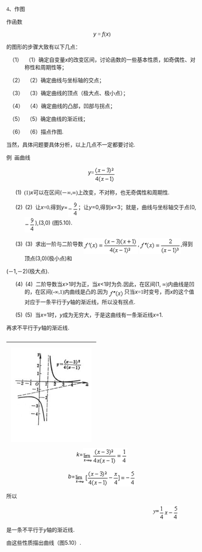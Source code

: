 <div class=Section1>
<p class=MsoNormal align=left style='text-align:left'><span lang=EN-US
style='font-family:宋体_GB2312'>4</span><span lang=ZH-CN style='font-family:宋体_GB2312'>、作图</span></p>
<p class=MsoNormal align=left style='text-align:left'><span lang=ZH-CN
style='font-family:宋体_GB2312'>作函数</span></p>
<p class=MsoNormal align=center style='text-align:center'><i><span lang=EN-US>y
</span></i><span lang=EN-US style='font-family:宋体_GB2312'>= </span><i><span
lang=EN-US>f</span></i><span lang=EN-US style='font-family:宋体_GB2312'>(</span><i><span
lang=EN-US>x</span></i><span lang=EN-US style='font-family:宋体_GB2312'>)</span></p>
<p class=MsoNormal align=left style='text-align:left'><span lang=ZH-CN
style='font-family:宋体_GB2312'>的图形的步骤大致有以下几点：</span></p>
<p class=MsoNormal align=left style='margin-left:36.0pt;text-align:left;
text-indent:-30.0pt'><span lang=EN-US>（1）<span style='font:7.0pt "Times New Roman"'>&nbsp;&nbsp;&nbsp;
</span></span><span lang=ZH-CN style='font-family:宋体_GB2312'>（</span><span
lang=EN-US>1</span><span lang=ZH-CN style='font-family:宋体_GB2312'>）确定自变量</span><i><span
lang=EN-US>x</span></i><span lang=ZH-CN style='font-family:宋体_GB2312'>的改变区间，讨论函数的一些基本性质，如奇偶性</span><span
lang=ZH-CN style='font-family:宋体_GB2312'>、</span><span lang=ZH-CN
style='font-family:宋体_GB2312'>对称性和周期性等；</span></p>
<p class=MsoNormal align=left style='margin-left:36.0pt;text-align:left;
text-indent:-30.0pt'><span lang=EN-US>（2）<span style='font:7.0pt "Times New Roman"'>&nbsp;&nbsp;&nbsp;
</span></span><span lang=ZH-CN style='font-family:宋体_GB2312'>（</span><span
lang=EN-US>2</span><span lang=ZH-CN style='font-family:宋体_GB2312'>）确定曲线与坐标轴的交点；</span></p>
<p class=MsoNormal align=left style='margin-left:36.0pt;text-align:left;
text-indent:-30.0pt'><span lang=EN-US>（3）<span style='font:7.0pt "Times New Roman"'>&nbsp;&nbsp;&nbsp;
</span></span><span lang=ZH-CN style='font-family:宋体_GB2312'>（</span><span
lang=EN-US>3</span><span lang=ZH-CN style='font-family:宋体_GB2312'>）确定曲线的顶点（极大点</span><span
lang=ZH-CN style='font-family:宋体_GB2312'>、极小点）；</span></p>
<p class=MsoNormal align=left style='margin-left:36.0pt;text-align:left;
text-indent:-30.0pt'><span lang=EN-US>（4）<span style='font:7.0pt "Times New Roman"'>&nbsp;&nbsp;&nbsp;
</span></span><span lang=ZH-CN style='font-family:宋体_GB2312'>（</span><span
lang=EN-US>4</span><span lang=ZH-CN style='font-family:宋体_GB2312'>）</span><span
lang=ZH-CN style='font-family:宋体_GB2312'>确定曲线的凸部，凹部与拐点；</span></p>
<p class=MsoNormal align=left style='margin-left:36.0pt;text-align:left;
text-indent:-30.0pt'><span lang=EN-US>（5）<span style='font:7.0pt "Times New Roman"'>&nbsp;&nbsp;&nbsp;
</span></span><span lang=ZH-CN style='font-family:宋体_GB2312'>（</span><span
lang=EN-US>5</span><span lang=ZH-CN style='font-family:宋体_GB2312'>）</span><span
lang=ZH-CN style='font-family:宋体_GB2312'>确定曲线的渐近线；</span></p>
<p class=MsoNormal align=left style='margin-left:36.0pt;text-align:left;
text-indent:-30.0pt'><span lang=EN-US>（6）<span style='font:7.0pt "Times New Roman"'>&nbsp;&nbsp;&nbsp;
</span></span><span lang=ZH-CN style='font-family:宋体_GB2312'>（</span><span
lang=EN-US>6</span><span lang=ZH-CN style='font-family:宋体_GB2312'>）</span><span
lang=ZH-CN style='font-family:宋体_GB2312'>描点作图</span><span lang=EN-US
style='font-family:宋体_GB2312'>.</span></p>
<p class=MsoNormal align=left style='text-align:left'><span lang=ZH-CN
style='font-family:宋体_GB2312'>当然，具体问题要具体分析，以上几点不一定都要讨论</span><span lang=EN-US
style='font-family:宋体_GB2312'>.</span></p>
<p class=MsoNormal align=left style='text-align:left'><span lang=ZH-CN
style='font-family:宋体_GB2312'>例</span><span lang=EN-US style='font-family:宋体_GB2312'>&nbsp;
</span><span lang=ZH-CN style='font-family:宋体_GB2312'>画曲线</span></p>
<p class=MsoNormal align=center style='text-align:center'><i><span lang=EN-US>y</span></i><span
lang=EN-US style='font-family:宋体_GB2312'>=</span><sub><span lang=EN-US
style='font-size:10.5pt;font-family:宋体_GB2312'><img width=57 height=44
src="res/17e9d95da129bdd93c34fb6cc6aaaa52_5496_files/image002.gif" u1:shapes="_x0000_i1025"
align=absmiddle></span></sub></p>
<p class=MsoNormal align=left style='margin-left:36.0pt;text-align:left;
text-indent:-18.0pt'><span lang=EN-US>(1)<span style='font:7.0pt "Times New Roman"'>&nbsp;&nbsp;
</span></span><span lang=EN-US style='font-family:宋体_GB2312'>(1)</span><i><span
lang=EN-US>x</span></i><span lang=ZH-CN style='font-family:宋体_GB2312'>可以在区间</span><span
lang=EN-US>(</span><span lang=ZH-CN style='font-family:宋体_GB2312'>－</span><span
lang=ZH-CN style='font-family:宋体_GB2312'>∞</span><span lang=EN-US
style='font-family:宋体_GB2312'>,</span><span lang=ZH-CN style='font-family:宋体_GB2312'>∞</span><span
lang=EN-US style='font-family:宋体_GB2312'>)</span><span lang=ZH-CN
style='font-family:宋体_GB2312'>上改变，不对称，也无奇偶性和周期性</span><span lang=EN-US
style='font-family:宋体_GB2312'>.</span></p>
<p class=MsoNormal align=left style='margin-left:36.0pt;text-align:left;
text-indent:-18.0pt'><span lang=EN-US>(2)<span style='font:7.0pt "Times New Roman"'>&nbsp;&nbsp;
</span></span><span lang=EN-US>(2)</span><span lang=EN-US style='font-size:
7.0pt'>&nbsp;&nbsp; </span><span lang=ZH-CN style='font-family:宋体_GB2312'>让</span><i><span
lang=EN-US>x</span></i><span lang=EN-US style='font-family:宋体_GB2312'>=0,</span><span
lang=ZH-CN style='font-family:宋体_GB2312'>得到</span><i><span lang=EN-US>y</span></i><span
lang=EN-US>=</span><sub><span lang=EN-US style='font-size:10.5pt'><img
width=28 height=41 src="res/17e9d95da129bdd93c34fb6cc6aaaa52_5496_files/image004.gif"
u1:shapes="_x0000_i1030" align=absmiddle></span></sub><span lang=ZH-CN
style='font-family:宋体_GB2312'>；让</span><i><span lang=EN-US>y</span></i><span
lang=EN-US>=0,</span><span lang=ZH-CN style='font-family:宋体_GB2312'>得到</span><i><span
lang=EN-US>x</span></i><span lang=EN-US>=3</span><span lang=ZH-CN
style='font-family:宋体_GB2312'>；就是，曲线与坐标轴交于点</span><span lang=EN-US>(0,</span><sub><span
lang=EN-US style='font-size:10.5pt'><img width=28 height=41
src="res/17e9d95da129bdd93c34fb6cc6aaaa52_5496_files/image005.gif" u1:shapes="_x0000_i1031"
align=absmiddle></span></sub><span lang=EN-US>),(3,0) (</span><span lang=ZH-CN
style='font-family:宋体_GB2312'>图</span><span lang=EN-US>5.10).</span></p>
<p class=MsoNormal align=left style='margin-left:36.0pt;text-align:left;
text-indent:-18.0pt'><span lang=EN-US>(3)<span style='font:7.0pt "Times New Roman"'>&nbsp;&nbsp;
</span></span><span lang=EN-US>(3)</span><span lang=EN-US style='font-size:
7.0pt'>&nbsp;&nbsp; </span><span lang=ZH-CN style='font-family:宋体_GB2312'>求出一阶与二阶导数</span><sub><span
lang=EN-US style='font-size:10.5pt'><img width=144 height=44
src="res/17e9d95da129bdd93c34fb6cc6aaaa52_5496_files/image007.gif" u1:shapes="_x0000_i1032"
align=absmiddle></span></sub><span lang=EN-US>,</span><sub><span lang=EN-US
style='font-size:10.5pt'><img width=109 height=44
src="res/17e9d95da129bdd93c34fb6cc6aaaa52_5496_files/image009.gif" u1:shapes="_x0000_i1033"
align=absmiddle></span></sub><span lang=EN-US>,</span><span lang=ZH-CN
style='font-family:宋体_GB2312'>得到顶点</span><span lang=EN-US>(3,0)(</span><span
lang=ZH-CN style='font-family:宋体_GB2312'>极小点</span><span lang=EN-US>)</span><span
lang=ZH-CN style='font-family:宋体_GB2312'>和</span></p>
<p class=MsoNormal align=left style='text-align:left'><span lang=EN-US>(</span><span
lang=ZH-CN style='font-family:宋体_GB2312'>－</span><span lang=EN-US>1,</span><span
lang=ZH-CN style='font-family:宋体_GB2312'>－</span><span lang=EN-US>2)(</span><span
lang=ZH-CN style='font-family:宋体_GB2312'>极大点</span><span lang=EN-US>).</span></p>
<p class=MsoNormal align=left style='margin-left:36.0pt;text-align:left;
text-indent:-18.0pt'><span lang=EN-US>(4)<span style='font:7.0pt "Times New Roman"'>&nbsp;&nbsp;
</span></span><span lang=EN-US>(4)</span><span lang=EN-US style='font-size:
7.0pt'>&nbsp;&nbsp; </span><span lang=ZH-CN style='font-family:宋体_GB2312'>二阶导数当</span><i><span
lang=EN-US>x</span></i><span lang=EN-US>&gt;1</span><span lang=ZH-CN
style='font-family:宋体_GB2312'>时为正，当</span><i><span lang=EN-US>x</span></i><span
lang=EN-US>&lt;1</span><span lang=ZH-CN style='font-family:宋体_GB2312'>时为负</span><span
lang=EN-US>.</span><span lang=ZH-CN style='font-family:宋体_GB2312'>因此，在区间</span><span
lang=EN-US>(1,</span><span lang=EN-US style='font-family:宋体_GB2312'> </span><span
lang=ZH-CN style='font-family:宋体_GB2312'>∞</span><span lang=EN-US
style='font-family:Symbol'>)</span><span lang=ZH-CN style='font-family:宋体_GB2312'>内曲线是凹的，在区间</span><span
lang=EN-US style='font-family:Symbol'>(-</span><span lang=ZH-CN
style='font-family:宋体_GB2312'>∞</span><span lang=EN-US style='font-family:宋体_GB2312'>,1)</span><span
lang=ZH-CN style='font-family:宋体_GB2312'>内曲线是凸的</span><span lang=EN-US
style='font-family:宋体_GB2312'>.</span><span lang=ZH-CN style='font-family:宋体_GB2312'>因为</span><sub><span
lang=EN-US style='font-size:10.5pt;font-family:宋体_GB2312'><img width=43
height=21 src="res/17e9d95da129bdd93c34fb6cc6aaaa52_5496_files/image011.gif"
u1:shapes="_x0000_i1034" align=absmiddle></span></sub><span lang=ZH-CN
style='font-family:宋体_GB2312'>只当</span><i><span lang=EN-US>x</span></i><span
lang=EN-US style='font-family:宋体_GB2312'>=1</span><span lang=ZH-CN
style='font-family:宋体_GB2312'>时变号，而</span><i><span lang=EN-US>x</span></i><span
lang=ZH-CN style='font-family:宋体_GB2312'>的这个值对应于一条平行于</span><i><span
lang=EN-US>y</span></i><span lang=ZH-CN style='font-family:宋体_GB2312'>轴的渐近线，所以没有拐点</span><span
lang=EN-US>.</span></p>
<p class=MsoNormal align=left style='margin-left:36.0pt;text-align:left;
text-indent:-18.0pt'><span lang=EN-US>(5)<span style='font:7.0pt "Times New Roman"'>&nbsp;&nbsp;
</span></span><span lang=EN-US>(5)</span><span lang=EN-US style='font-size:
7.0pt'>&nbsp;&nbsp; </span><span lang=ZH-CN style='font-family:宋体_GB2312'>当</span><i><span
lang=EN-US>x</span></i><span lang=EN-US>=1</span><span lang=ZH-CN
style='font-family:宋体_GB2312'>时，</span><i><span lang=EN-US>y</span></i><span
lang=ZH-CN style='font-family:宋体_GB2312'>成为无穷大，于是这曲线有一条渐近线</span><i><span
lang=EN-US>x</span></i><span lang=EN-US>=1.</span></p>
<p class=MsoNormal align=left style='text-align:left'><span lang=ZH-CN
style='font-family:宋体_GB2312'>再求不平行于</span><i><span lang=EN-US>y</span></i><span
lang=ZH-CN style='font-family:宋体_GB2312'>轴的渐近线</span><span lang=EN-US>.</span></p>
<div>
<table cellspacing=0 cellpadding=0 hspace=0 vspace=0 width=229 height=266
 align=left>
 <tr>
  <td valign=top align=left height=266 style='padding-top:0mm;padding-right:
  9.0pt;padding-bottom:0mm;padding-left:9.0pt'>
  <div>
  <p class=MsoNormal><span lang=EN-US><img width=213 height=250
  src="res/17e9d95da129bdd93c34fb6cc6aaaa52_5496_files/image013.jpg" u1:shapes="_x0000_i1035"></span></p>
  <p class=MsoNormal align=center style='text-align:center'><span lang=ZH-CN
  style='font-family:宋体_GB2312'>图</span><span lang=EN-US>5.10</span></p>
  </div>
  </td>
 </tr>
</table>
</div>
<p class=MsoNormal align=center style='text-align:center'><i><span lang=EN-US>k</span></i><span
lang=EN-US>=</span><sub><span lang=EN-US style='font-size:10.5pt'><img
width=117 height=44 src="res/17e9d95da129bdd93c34fb6cc6aaaa52_5496_files/image015.gif"
u1:shapes="_x0000_i1036" align=absmiddle></span></sub></p>
<p class=MsoNormal align=center style='text-align:center'><i><span lang=EN-US>b</span></i><span
lang=EN-US>=</span><sub><span lang=EN-US style='font-size:10.5pt'><img
width=27 height=29 src="res/17e9d95da129bdd93c34fb6cc6aaaa52_5496_files/image017.gif"
u1:shapes="_x0000_i1037" align=absmiddle><img width=133 height=44
src="res/17e9d95da129bdd93c34fb6cc6aaaa52_5496_files/image019.gif" u1:shapes="_x0000_i1038"
align=absmiddle></span></sub></p>
<p class=MsoNormal align=left style='text-align:left'><span lang=ZH-CN
style='font-family:宋体_GB2312'>所以</span></p>
<pre align=left><span lang=EN-US>&nbsp;&nbsp;&nbsp;&nbsp;&nbsp;&nbsp;&nbsp;&nbsp;&nbsp;&nbsp;&nbsp;&nbsp;&nbsp;&nbsp;&nbsp;&nbsp;&nbsp;&nbsp;&nbsp;&nbsp;&nbsp;&nbsp;&nbsp;&nbsp;&nbsp;&nbsp;&nbsp;&nbsp;&nbsp;&nbsp;&nbsp;&nbsp;&nbsp;&nbsp;&nbsp;&nbsp;&nbsp;&nbsp;&nbsp;&nbsp;&nbsp;&nbsp;&nbsp;&nbsp;&nbsp; </span><i><span
lang=EN-US style='font-family:"Times New Roman"'>y</span></i><span lang=EN-US>=</span><sub><span
lang=EN-US style='font-size:10.5pt'><img width=53 height=41
src="res/17e9d95da129bdd93c34fb6cc6aaaa52_5496_files/image021.gif" u1:shapes="_x0000_i1039"
align=absmiddle></span></sub></pre>
<p class=MsoNormal align=left style='text-align:left'><span lang=ZH-CN
style='font-family:宋体_GB2312'>是一条不平行于</span><i><span lang=EN-US>y</span></i><span
lang=ZH-CN style='font-family:宋体_GB2312'>轴的渐近线</span><span lang=EN-US>.</span></p>
<p class=MsoNormal align=left style='text-align:left'><span lang=ZH-CN
style='font-family:宋体_GB2312'>由这些性质描出曲线（图</span><span lang=EN-US>5.10</span><span
lang=ZH-CN style='font-family:宋体_GB2312'>）</span><span lang=EN-US>.</span></p>
</div>
